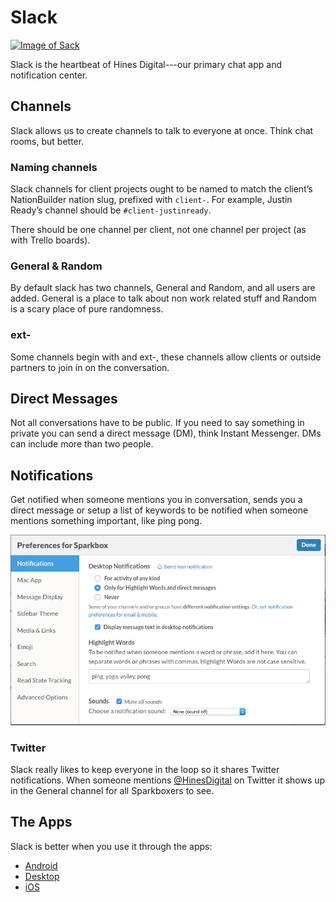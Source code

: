 # Slack

[![Image of Sack][producti]][product]

Slack is the heartbeat of Hines Digital---our primary chat app and notification center.

[product]: https://slack.com/
[producti]: http://i.imgur.com/0u1iR8W.png

## Channels

Slack allows us to create channels to talk to everyone at once. Think chat rooms, but better.

### Naming channels

Slack channels for client projects ought to be named to match the client’s NationBuilder nation slug, prefixed with `client-`. For example, Justin Ready’s channel should be `#client-justinready`.

There should be one channel per client, not one channel per project (as with Trello boards).

### General & Random

By default slack has two channels, General and Random, and all users are added. General is a place to talk about non work related stuff and Random is a scary place of pure randomness.

### ext-

Some channels begin with and ext-, these channels allow clients or outside partners to join in on the conversation.

## Direct Messages

Not all conversations have to be public. If you need to say something in private you can send a direct message (DM), think Instant Messenger. DMs can include more than two people.

## Notifications

Get notified when someone mentions you in conversation, sends you a direct message or setup a list of keywords to be notified when someone mentions something important, like ping pong.

![Notification Settings](slack-notifications.png "Notification Settings")

### Twitter

Slack really likes to keep everyone in the loop so it shares Twitter notifications. When someone mentions [@HinesDigital](https://twitter.com/HinesDigital) on Twitter it shows up in the General channel for all Sparkboxers to see.

## The Apps

Slack is better when you use it through the apps:

- [Android][apps]
- [Desktop][apps]
- [iOS][apps]

[apps]: https://slack.com/downloads
[googledrive]: ../../project_management/google-drive-folder-structure.md